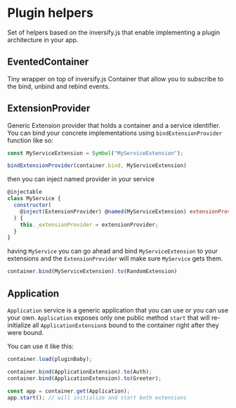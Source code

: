 # Plugin helpers

Set of helpers based on the inversify.js that enable implementing a plugin architecture in your app.

## EventedContainer

Tiny wrapper on top of inversify.js Container that allow you to subscribe to the bind, unbind and rebind events.

## ExtensionProvider

Generic Extension provider that holds a container and a service identifier. You can bind your concrete implementations using `bindExtensionProvider` function like so:

```js
const MyServiceExtension = Symbol("MyServiceExtension");

bindExtensionProvider(container.bind, MyServiceExtension)
```

then you can inject named provider in your service

```js
@injectable
class MyService {
  constructor(
    @inject(ExtensionProvider) @named(MyServiceExtension) extensionProvider: ExtensionProvider
  ) {
    this._extensionProvider = extensionProvider;
  }
}
```

having `MyService` you can go ahead and bind `MyServiceExtension` to your extensions and the `ExtensionProvider` will make sure `MyService` gets them.

```js
container.bind(MyServiceExtension).to(RandomExtension)
```

## Application

`Application` service is a generic application that you can use or you can use your own. `Application` exposes only one public method `start` that will re-initialize all `ApplicationExtension`s bound to the container right after they were bound.

You can use it like this:

```js
container.load(pluginBaby);

container.bind(ApplicationExtension).to(Auth);
container.bind(ApplicationExtension).to(Greeter);

const app = container.get(Application);
app.start(); // will initialize and start both extensions
```
